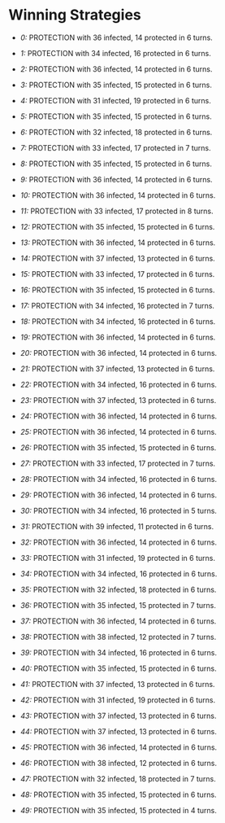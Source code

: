 # Winning Strategies

* _0:_ PROTECTION with 36 infected, 14 protected in 6 turns.


* _1:_ PROTECTION with 34 infected, 16 protected in 6 turns.


* _2:_ PROTECTION with 36 infected, 14 protected in 6 turns.


* _3:_ PROTECTION with 35 infected, 15 protected in 6 turns.


* _4:_ PROTECTION with 31 infected, 19 protected in 6 turns.


* _5:_ PROTECTION with 35 infected, 15 protected in 6 turns.


* _6:_ PROTECTION with 32 infected, 18 protected in 6 turns.


* _7:_ PROTECTION with 33 infected, 17 protected in 7 turns.


* _8:_ PROTECTION with 35 infected, 15 protected in 6 turns.


* _9:_ PROTECTION with 36 infected, 14 protected in 6 turns.


* _10:_ PROTECTION with 36 infected, 14 protected in 6 turns.


* _11:_ PROTECTION with 33 infected, 17 protected in 8 turns.


* _12:_ PROTECTION with 35 infected, 15 protected in 6 turns.


* _13:_ PROTECTION with 36 infected, 14 protected in 6 turns.


* _14:_ PROTECTION with 37 infected, 13 protected in 6 turns.


* _15:_ PROTECTION with 33 infected, 17 protected in 6 turns.


* _16:_ PROTECTION with 35 infected, 15 protected in 6 turns.


* _17:_ PROTECTION with 34 infected, 16 protected in 7 turns.


* _18:_ PROTECTION with 34 infected, 16 protected in 6 turns.


* _19:_ PROTECTION with 36 infected, 14 protected in 6 turns.


* _20:_ PROTECTION with 36 infected, 14 protected in 6 turns.


* _21:_ PROTECTION with 37 infected, 13 protected in 6 turns.


* _22:_ PROTECTION with 34 infected, 16 protected in 6 turns.


* _23:_ PROTECTION with 37 infected, 13 protected in 6 turns.


* _24:_ PROTECTION with 36 infected, 14 protected in 6 turns.


* _25:_ PROTECTION with 36 infected, 14 protected in 6 turns.


* _26:_ PROTECTION with 35 infected, 15 protected in 6 turns.


* _27:_ PROTECTION with 33 infected, 17 protected in 7 turns.


* _28:_ PROTECTION with 34 infected, 16 protected in 6 turns.


* _29:_ PROTECTION with 36 infected, 14 protected in 6 turns.


* _30:_ PROTECTION with 34 infected, 16 protected in 5 turns.


* _31:_ PROTECTION with 39 infected, 11 protected in 6 turns.


* _32:_ PROTECTION with 36 infected, 14 protected in 6 turns.


* _33:_ PROTECTION with 31 infected, 19 protected in 6 turns.


* _34:_ PROTECTION with 34 infected, 16 protected in 6 turns.


* _35:_ PROTECTION with 32 infected, 18 protected in 6 turns.


* _36:_ PROTECTION with 35 infected, 15 protected in 7 turns.


* _37:_ PROTECTION with 36 infected, 14 protected in 6 turns.


* _38:_ PROTECTION with 38 infected, 12 protected in 7 turns.


* _39:_ PROTECTION with 34 infected, 16 protected in 6 turns.


* _40:_ PROTECTION with 35 infected, 15 protected in 6 turns.


* _41:_ PROTECTION with 37 infected, 13 protected in 6 turns.


* _42:_ PROTECTION with 31 infected, 19 protected in 6 turns.


* _43:_ PROTECTION with 37 infected, 13 protected in 6 turns.


* _44:_ PROTECTION with 37 infected, 13 protected in 6 turns.


* _45:_ PROTECTION with 36 infected, 14 protected in 6 turns.


* _46:_ PROTECTION with 38 infected, 12 protected in 6 turns.


* _47:_ PROTECTION with 32 infected, 18 protected in 7 turns.


* _48:_ PROTECTION with 35 infected, 15 protected in 6 turns.


* _49:_ PROTECTION with 35 infected, 15 protected in 4 turns.


